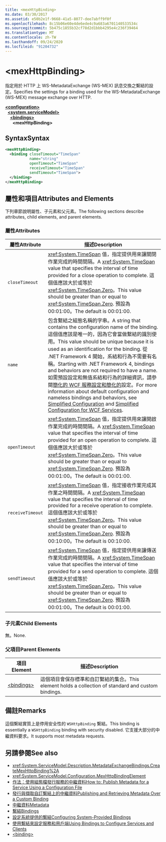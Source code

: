 ```yaml
---
title: <mexHttpBinding>
ms.date: 03/30/2017
ms.assetid: e50b2e1f-9668-41a5-8077-dee7abff9f0f
ms.openlocfilehash: 8c15b06e60e4de6ede4c9a683a6701140533534c
ms.sourcegitcommit: 5b475c1855b32cf78d2d1bbb4295e4c236f39464
ms.translationtype: MT
ms.contentlocale: zh-TW
ms.lasthandoff: 09/24/2020
ms.locfileid: "91204732"
---
```

# \<mexHttpBinding>

<span data-ttu-id="aa321-101">指定用於 HTTP 上 WS-MetadataExchange (WS-MEX) 訊息交換之繫結的設定。</span><span class="sxs-lookup"><span data-stu-id="aa321-101">Specifies the settings for a binding used for the WS-MetadataExchange (WS-MEX) message exchange over HTTP.</span></span>  
  
[**\<configuration>**](../configuration-element.md)\
&nbsp;&nbsp;[**\<system.serviceModel>**](system-servicemodel.md)\
&nbsp;&nbsp;&nbsp;&nbsp;[**\<bindings>**](bindings.md)\
&nbsp;&nbsp;&nbsp;&nbsp;&nbsp;&nbsp;**\<mexHttpBinding>**  
  
## <a name="syntax"></a><span data-ttu-id="aa321-102">Syntax</span><span class="sxs-lookup"><span data-stu-id="aa321-102">Syntax</span></span>  
  
```xml  
<mexHttpBinding>
  <binding closeTimeout="TimeSpan"
           name="string"
           openTimeout="TimeSpan"
           receiveTimeout="TimeSpan"
           sendTimeout="TimeSpan">
  </binding>
</mexHttpBinding>
```  
  
## <a name="attributes-and-elements"></a><span data-ttu-id="aa321-103">屬性和項目</span><span class="sxs-lookup"><span data-stu-id="aa321-103">Attributes and Elements</span></span>  

 <span data-ttu-id="aa321-104">下列章節說明屬性、子元素和父元素。</span><span class="sxs-lookup"><span data-stu-id="aa321-104">The following sections describe attributes, child elements, and parent elements.</span></span>  
  
### <a name="attributes"></a><span data-ttu-id="aa321-105">屬性</span><span class="sxs-lookup"><span data-stu-id="aa321-105">Attributes</span></span>  
  
|<span data-ttu-id="aa321-106">屬性</span><span class="sxs-lookup"><span data-stu-id="aa321-106">Attribute</span></span>|<span data-ttu-id="aa321-107">描述</span><span class="sxs-lookup"><span data-stu-id="aa321-107">Description</span></span>|  
|---------------|-----------------|  
|`closeTimeout`|<span data-ttu-id="aa321-108"><xref:System.TimeSpan> 值，指定提供用來讓關閉作業完成的時間間隔。</span><span class="sxs-lookup"><span data-stu-id="aa321-108">A <xref:System.TimeSpan> value that specifies the interval of time provided for a close operation to complete.</span></span> <span data-ttu-id="aa321-109">這個值應該大於或等於 <xref:System.TimeSpan.Zero>。</span><span class="sxs-lookup"><span data-stu-id="aa321-109">This value should be greater than or equal to <xref:System.TimeSpan.Zero>.</span></span> <span data-ttu-id="aa321-110">預設為 00:01:00。</span><span class="sxs-lookup"><span data-stu-id="aa321-110">The default is 00:01:00.</span></span>|  
|`name`|<span data-ttu-id="aa321-111">包含繫結之組態名稱的字串。</span><span class="sxs-lookup"><span data-stu-id="aa321-111">A string that contains the configuration name of the binding.</span></span> <span data-ttu-id="aa321-112">這個值應該是唯一的，因為它會當做繫結的識別使用。</span><span class="sxs-lookup"><span data-stu-id="aa321-112">This value should be unique because it is used as an identification for the binding.</span></span> <span data-ttu-id="aa321-113">從 .NET Framework 4 開始，系結和行為不需要有名稱。</span><span class="sxs-lookup"><span data-stu-id="aa321-113">Starting with .NET Framework 4, bindings and behaviors are not required to have a name.</span></span> <span data-ttu-id="aa321-114">如需預設設定和無值系結和行為的詳細資訊，請參閱[簡化](../../../wcf/simplified-configuration.md)[的 WCF 服務設定和簡化的](../../../wcf/samples/simplified-configuration-for-wcf-services.md)設定。</span><span class="sxs-lookup"><span data-stu-id="aa321-114">For more information about default configuration and nameless bindings and behaviors, see [Simplified Configuration](../../../wcf/simplified-configuration.md) and [Simplified Configuration for WCF Services](../../../wcf/samples/simplified-configuration-for-wcf-services.md).</span></span>|  
|`openTimeout`|<span data-ttu-id="aa321-115"><xref:System.TimeSpan> 值，指定提供用來讓開啟作業完成的時間間隔。</span><span class="sxs-lookup"><span data-stu-id="aa321-115">A <xref:System.TimeSpan> value that specifies the interval of time provided for an open operation to complete.</span></span> <span data-ttu-id="aa321-116">這個值應該大於或等於 <xref:System.TimeSpan.Zero>。</span><span class="sxs-lookup"><span data-stu-id="aa321-116">This value should be greater than or equal to <xref:System.TimeSpan.Zero>.</span></span> <span data-ttu-id="aa321-117">預設為 00:01:00。</span><span class="sxs-lookup"><span data-stu-id="aa321-117">The default is 00:01:00.</span></span>|  
|`receiveTimeout`|<span data-ttu-id="aa321-118"><xref:System.TimeSpan> 值，指定接收作業完成其作業之時間間隔。</span><span class="sxs-lookup"><span data-stu-id="aa321-118">A <xref:System.TimeSpan> value that specifies the interval of time provided for a receive operation to complete.</span></span> <span data-ttu-id="aa321-119">這個值應該大於或等於 <xref:System.TimeSpan.Zero>。</span><span class="sxs-lookup"><span data-stu-id="aa321-119">This value should be greater than or equal to <xref:System.TimeSpan.Zero>.</span></span> <span data-ttu-id="aa321-120">預設為 00:10:00。</span><span class="sxs-lookup"><span data-stu-id="aa321-120">The default is 00:10:00.</span></span>|  
|`sendTimeout`|<span data-ttu-id="aa321-121"><xref:System.TimeSpan> 值，指定提供用來讓傳送作業完成的時間間隔。</span><span class="sxs-lookup"><span data-stu-id="aa321-121">A <xref:System.TimeSpan> value that specifies the interval of time provided for a send operation to complete.</span></span> <span data-ttu-id="aa321-122">這個值應該大於或等於 <xref:System.TimeSpan.Zero>。</span><span class="sxs-lookup"><span data-stu-id="aa321-122">This value should be greater than or equal to <xref:System.TimeSpan.Zero>.</span></span> <span data-ttu-id="aa321-123">預設為 00:01:00。</span><span class="sxs-lookup"><span data-stu-id="aa321-123">The default is 00:01:00.</span></span>|  
  
### <a name="child-elements"></a><span data-ttu-id="aa321-124">子元素</span><span class="sxs-lookup"><span data-stu-id="aa321-124">Child Elements</span></span>  

 <span data-ttu-id="aa321-125">無。</span><span class="sxs-lookup"><span data-stu-id="aa321-125">None.</span></span>  
  
### <a name="parent-elements"></a><span data-ttu-id="aa321-126">父項目</span><span class="sxs-lookup"><span data-stu-id="aa321-126">Parent Elements</span></span>  
  
|<span data-ttu-id="aa321-127">項目</span><span class="sxs-lookup"><span data-stu-id="aa321-127">Element</span></span>|<span data-ttu-id="aa321-128">描述</span><span class="sxs-lookup"><span data-stu-id="aa321-128">Description</span></span>|  
|-------------|-----------------|  
|[\<bindings>](bindings.md)|<span data-ttu-id="aa321-129">這個項目會保存標準和自訂繫結的集合。</span><span class="sxs-lookup"><span data-stu-id="aa321-129">This element holds a collection of standard and custom bindings.</span></span>|  
  
## <a name="remarks"></a><span data-ttu-id="aa321-130">備註</span><span class="sxs-lookup"><span data-stu-id="aa321-130">Remarks</span></span>  

 <span data-ttu-id="aa321-131">這個繫結實質上是停用安全性的 `WSHttpBinding` 繫結。</span><span class="sxs-lookup"><span data-stu-id="aa321-131">This binding is essentially a `WSHttpBinding` binding with security disabled.</span></span> <span data-ttu-id="aa321-132">它支援大部分的中繼資料要求。</span><span class="sxs-lookup"><span data-stu-id="aa321-132">It supports most metadata requests.</span></span>  
  
## <a name="see-also"></a><span data-ttu-id="aa321-133">另請參閱</span><span class="sxs-lookup"><span data-stu-id="aa321-133">See also</span></span>

- <xref:System.ServiceModel.Description.MetadataExchangeBindings.CreateMexHttpBinding%2A>
- <xref:System.ServiceModel.Configuration.MexHttpBindingElement>
- [<span data-ttu-id="aa321-134">作法：使用組態檔發行服務的中繼資料</span><span class="sxs-lookup"><span data-stu-id="aa321-134">How to: Publish Metadata for a Service Using a Configuration File</span></span>](../../../wcf/feature-details/how-to-publish-metadata-for-a-service-using-a-configuration-file.md)
- [<span data-ttu-id="aa321-135">發行與擷取自訂繫結上的中繼資料</span><span class="sxs-lookup"><span data-stu-id="aa321-135">Publishing and Retrieving Metadata Over a Custom Binding</span></span>](../../../wcf/extending/publishing-and-retrieving-metadata-over-a-custom-binding.md)
- [<span data-ttu-id="aa321-136">中繼資料</span><span class="sxs-lookup"><span data-stu-id="aa321-136">Metadata</span></span>](../../../wcf/feature-details/metadata.md)
- [<span data-ttu-id="aa321-137">繫結</span><span class="sxs-lookup"><span data-stu-id="aa321-137">Bindings</span></span>](../../../wcf/bindings.md)
- [<span data-ttu-id="aa321-138">設定系統提供的繫結</span><span class="sxs-lookup"><span data-stu-id="aa321-138">Configuring System-Provided Bindings</span></span>](../../../wcf/feature-details/configuring-system-provided-bindings.md)
- [<span data-ttu-id="aa321-139">使用繫結來設定服務和用戶端</span><span class="sxs-lookup"><span data-stu-id="aa321-139">Using Bindings to Configure Services and Clients</span></span>](../../../wcf/using-bindings-to-configure-services-and-clients.md)
- [\<binding>](bindings.md)
